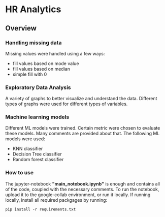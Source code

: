 # HR Analytics

## Overview

### Handling missing data
Missing values were handled using a few ways:
- fill values based on mode value
- fill values based on median
- simple fill with 0

### Exploratory Data Analysis
A variety of graphs to better visualize and understand the data. Different types of graphs were used for different types of variables.

### Machine learning models
Different ML models were trained. Certain metric were chosen to evaluate these models. Many comments are provided about that.
The following ML models were used:
- KNN classifier
- Decision Tree classifier
- Random forest classifier


### How to use
The jupyter-notebook **"main_notebook.ipynb"** is enough and contains all of the code, coupled with the necessary comments.
To run the notebook, upload it to the google-collab environment, or run it locally. If running locally, install all required packgages by running:

    pip install -r requirements.txt
